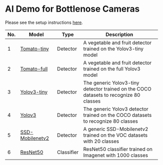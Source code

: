 # AI Demo for Bottlenose Cameras

Please see the setup instructions [here](https://docs.labforge.ca/docs/bottlenose-file-utility).

| **No.** | **Model**                                             | **Type** | **Description**                                                                    |
|-----|---------------------------------------------------------|------------|--------------------------------------------------------------------------------------|
| 1   | [Tomato-tiny](models/tomato-tiny_1_416_416_3.tar)       | Detector   | A vegetable and fruit detector trained on the Yolov3-tiny model                      |
| 2   | [Tomato-full](models/tomato-full_1_416_416_3.tar)       | Detector   | A vegetable and fruit detector trained on the full Yolov3 model                      |
| 3   | [Yolov3-tiny](models/yolov3-tiny_1_416_416_3.tar)       | Detector   | The generic Yolov3-tiny detector trained on the COCO datasets to recognize 80 classes |
| 4   | [Yolov3](models/yolov3_1_416_416_3.tar)                 | Detector   | The generic Yolov3 detector trained on the COCO datasets to recognize 80 classes     |
| 5   | [SSD-Mobilenetv2](models/mobilenet-ssd_1_3_300_300.tar) | Detector   | A generic SSD-Mobilenetv2 trained on the VOC datasets with 20 classes                |
| 6   | [ResNet50](models/resnet50_1_3_224_224.tar)             | Classifier | ResNet50 classifier trained on Imagenet with 1000 classes                            |
